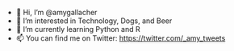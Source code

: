 - 👋 Hi, I’m @amygallacher
- 👀 I’m interested in Technology, Dogs, and Beer
- 🌱 I’m currently learning Python and R
- 📫 You can find me on Twitter: https://twitter.com/_amy_tweets

<!---
amygallacher/amygallacher is a ✨ special ✨ repository because its `README.md` (this file) appears on your GitHub profile.
You can click the Preview link to take a look at your changes.
--->
